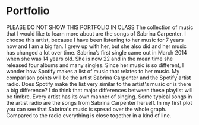 # Portfolio
PLEASE DO NOT SHOW THIS PORTFOLIO IN CLASS
The collection of music that I would like to learn more about are the songs of Sabrina Carpenter. I choose this artist, because I have been listening to her music for 7 years now and I am a big fan. I grew up with her, but she also did and her music has changed a lot over time. Sabrina’s first single came out in March 2014 when she was 14 years old. She is now 22 and in the mean time she released four albums and many singles. Since her music is so different, I wonder how Spotify makes a list of music that relates to her music.
My comparison points will be the artist Sabrina Carpenter and the Spotify artist radio. Does Spotify make the list very similar to the artist's music or is there a big difference? I do think that major differences between these playlist will be timbre. Every artist has its own manner of singing.
Some typical songs in the artist radio are the songs from Sabrina Carpenter herself. 
In my first plot you can see that Sabrina's music is spread over the whole graph. Compared to the radio everything is close together in a kind of line.
